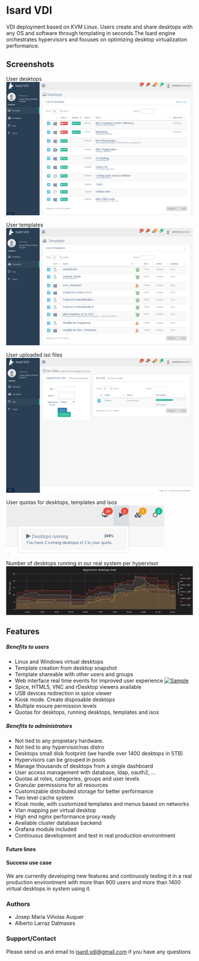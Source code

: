# Isard VDI
VDI deployment based on KVM Linux. Users create and share desktops with any OS and  software through templating in seconds.The Isard engine orchestrates hypervisors and focuses on optimizing desktop virtualization performance.

## Screenshots
User desktops
![Desktops](content/img/isard_desktops.png)

User templates
![Templates](content/img/isard_templates.png)

User uploaded iso files
![Isos](content/img/isard_isos.png)

User quotas for desktops, templates and isos
![Quotas](content/img/isard_quotas.png)

Number of desktops running in our real system per hypervisor
![Load](content/img/isard_dayload.png)


## Features
##### Benefits to users
+ Linux and Windows virtual desktops
+ Template creation from desktop snapshot
+ Template shareable with other users and groups
+ Web interface real time events for improved user experience [![Sample](content/img/isard_dayload)](content/img/isard_dayload.png)
+ Spice, HTML5, VNC and rDesktop viewers available
+ USB devices redirection in spice viewer
+ Kiosk mode. Create disposable desktops
+ Multiple esoure permission levels
+ Quotas for desktops, running desktops, templates and isos

##### Benefits to administrators
+ Not tied to any propietary hardware.
+ Not tied to any hypervisor/nas distro
+ Desktops small disk footprint (we handle over 1400 desktops in 5TB)
+ Hypervisors can be grouped in pools 
+ Manage thousands of desktops from a single dashboard
+ User access management with database, ldap, oauth2, ...
+ Quotas at roles, categories, groups and user levels
+ Granular permissions for all resources
+ Customizable distributed storage for better performance
+ Two level cache system
+ Kiosk mode, with customized templates and menus based on networks
+ Vlan mapping per virtual desktop
+ High end nginx performance proxy ready
+ Available cluster database backend
+ Grafana module included
+ Continuous development and test in real production environtment

#### Future lines

#### Success use case

We are currently developing new features and continuosly testing it in a real production environtment with more than 900 users and more than 1400 virtual desktops in system using it.

### Authors
+ Josep Maria Viñolas Auquer
+ Alberto Larraz Dalmases

### Support/Contact
Please send us and email to isard.vdi@gmail.com if you have any questions 
